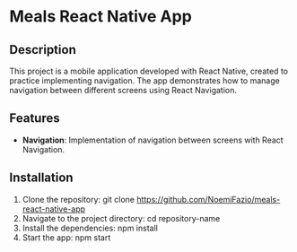 # Meals React Native App

## Description

This project is a mobile application developed with React Native, created to practice implementing navigation. The app demonstrates how to manage navigation between different screens using React Navigation.

## Features

- **Navigation**: Implementation of navigation between screens with React Navigation.

## Installation

1. Clone the repository:
   git clone https://github.com/NoemiFazio/meals-react-native-app
2. Navigate to the project directory:
   cd repository-name
3. Install the dependencies:
   npm install
4. Start the app:
   npm start
